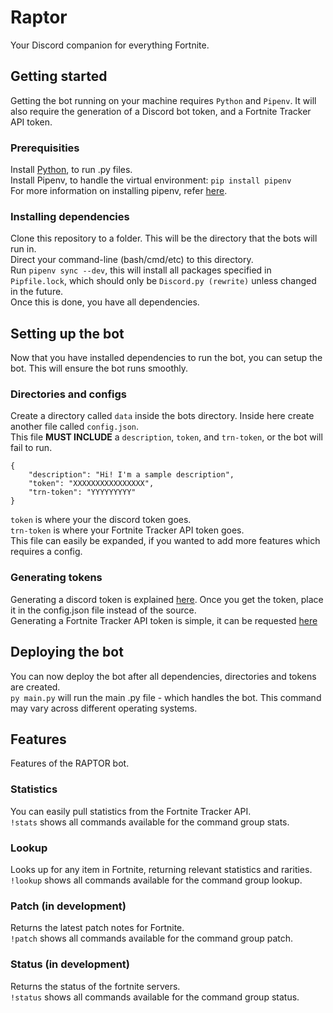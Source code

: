 # Raptor
Your Discord companion for everything Fortnite.  


## Getting started  
Getting the bot running on your machine requires `Python` and `Pipenv`. It will also require the generation of a Discord bot token, and a Fortnite Tracker API token. 

### Prerequisities  
Install [Python](https://www.python.org/), to run .py files.  
Install Pipenv, to handle the virtual environment: `pip install pipenv`    
For more information on installing pipenv, refer [here](https://docs.pipenv.org/).  

### Installing dependencies
Clone this repository to a folder. This will be the directory that the bots will run in.  
Direct your command-line (bash/cmd/etc) to this directory.  
Run `pipenv sync --dev`, this will install all packages specified in `Pipfile.lock`, which should only be `Discord.py (rewrite)` unless changed in the future.  
Once this is done, you have all dependencies.  


## Setting up the bot
Now that you have installed dependencies to run the bot, you can setup the bot. This will ensure the bot runs smoothly.

### Directories and configs
Create a directory called `data` inside the bots directory. Inside here create another file called `config.json`.  
This file **MUST INCLUDE** a `description`, `token`, and `trn-token`, or the bot will fail to run.  
```
{
    "description": "Hi! I'm a sample description",
    "token": "XXXXXXXXXXXXXXXX",
    "trn-token": "YYYYYYYYY"
}
```
`token` is where your the discord token goes.  
`trn-token` is where your Fortnite Tracker API token goes.  
This file can easily be expanded, if you wanted to add more features which requires a config.

### Generating tokens
Generating a discord token is explained [here](https://github.com/reactiflux/discord-irc/wiki/Creating-a-discord-bot-&-getting-a-token). Once you get the token, place it in the config.json file instead of the source.  
Generating a Fortnite Tracker API token is simple, it can be requested [here](https://fortnitetracker.com/site-api)


## Deploying the bot
You can now deploy the bot after all dependencies, directories and tokens are created.  
`py main.py` will run the main .py file - which handles the bot. This command may vary across different operating systems.


## Features
Features of the RAPTOR bot.

### Statistics
You can easily pull statistics from the Fortnite Tracker API.  
`!stats` shows all commands available for the command group stats. 

### Lookup
Looks up for any item in Fortnite, returning relevant statistics and rarities.  
`!lookup` shows all commands available for the command group lookup.

### Patch (in development)
Returns the latest patch notes for Fortnite.   
`!patch` shows all commands available for the command group patch.

### Status (in development)
Returns the status of the fortnite servers.  
`!status` shows all commands available for the command group status.








